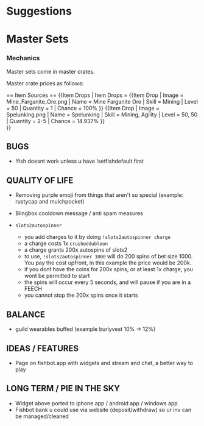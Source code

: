 # Suggestions

# Master Sets

### Mechanics

Master sets come in master crates.

Master crate prices as follows:

== Item Sources ==
{{Item Drops
| Item Drops = {{Item Drop
| Image = Mine_Farganite_Ore.png
| Name = Mine Farganite Ore
| Skill = Mining
| Level = 50
| Quantity = 1
| Chance = 100%
}}  {{Item Drop
| Image = Spelunking.png
| Name = Spelunking
| Skill = Mining, Agility
| Level = 50, 50
| Quantity = 2-5
| Chance = 14.937%
}}  
}} 




## BUGS
- !fish doesnt work unless u have !setfishdefault first

## QUALITY OF LIFE
 - Removing purple emoji from things that aren't so special (example: rustycap and mulchpocket)

 - Blingbox cooldown message / anti spam measures

 - `slots2autospinner`
   - you add charges to it by doing `!slots2autospinner charge`
   - a charge costs 1x `crusheddubloon`
   - a charge grants 200x autospins of slots2
   - to use, `!slots2autospinner 1000` will do 200 spins of bet size 1000. You pay the cost upfront, in this example the price would be 200k.
   - if you dont have the coins for 200x spins, or at least 1x charge, you wont be permitted to start
   - the spins will occur every 5 seconds, and will pause if you are in a FEECH
   - you cannot stop the 200x spins once it starts

## BALANCE
 - guild wearables buffed (example burlyvest 10% -> 12%)

## IDEAS / FEATURES
- Page on fishbot.app with widgets and stream and chat, a better way to play

## LONG TERM / PIE IN THE SKY
- Widget above ported to iphone app / android app / windows app
- Fishbot bank u could use via website (deposit/withdraw) so ur inv can be managed/cleaned
